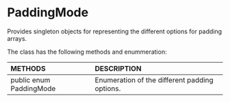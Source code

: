 # PaddingMode
Provides singleton objects for representing the different options for padding arrays.

The class has the following methods and enummeration:

|METHODS                                       |DESCRIPTION                                                                                        |
|:---------------------------------------------|:--------------------------------------------------------------------------------------------------|
|public enum PaddingMode|Enumeration of the different padding options.|
